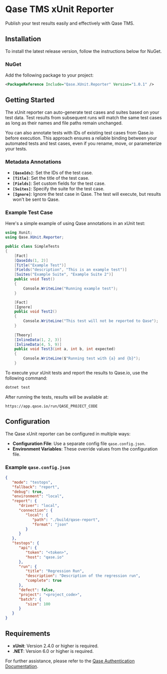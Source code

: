 # Qase TMS xUnit Reporter

Publish your test results easily and effectively with Qase TMS.

## Installation

To install the latest release version, follow the instructions below for NuGet.

### NuGet

Add the following package to your project:

```xml
<PackageReference Include="Qase.XUnit.Reporter" Version="1.0.1" />
```

## Getting Started

The xUnit reporter can auto-generate test cases and suites based on your test data. Test results from subsequent runs
will match the same test cases as long as their names and file paths remain unchanged.

You can also annotate tests with IDs of existing test cases from Qase.io before execution. This approach ensures a
reliable binding between your automated tests and test cases, even if you rename, move, or parameterize your tests.

### Metadata Annotations

- **`[QaseIds]`**: Set the IDs of the test case.
- **`[Title]`**: Set the title of the test case.
- **`[Fields]`**: Set custom fields for the test case.
- **`[Suites]`**: Specify the suite for the test case.
- **`[Ignore]`**: Ignore the test case in Qase. The test will execute, but results won't be sent to Qase.

### Example Test Case

Here's a simple example of using Qase annotations in an xUnit test:

```csharp
using Xunit;
using Qase.XUnit.Reporter;

public class SimpleTests
{
    [Fact]
    [QaseIds(1, 2)]
    [Title("Example Test")]
    [Fields("description", "This is an example test")]
    [Suites("Example Suite", "Example Suite 2")]
    public void Test()
    {
        Console.WriteLine("Running example test");
    }

    [Fact]
    [Ignore]
    public void Test2()
    {
        Console.WriteLine("This test will not be reported to Qase");
    }
    
    [Theory]
    [InlineData(1, 2, 3)]
    [InlineData(4, 5, 9)]
    public void Test3(int a, int b, int expected)
    {
        Console.WriteLine($"Running test with {a} and {b}");
    }
```

To execute your xUnit tests and report the results to Qase.io, use the following command:

```bash
dotnet test
```

After running the tests, results will be available at:

```
https://app.qase.io/run/QASE_PROJECT_CODE
```

## Configuration

The Qase xUnit reporter can be configured in multiple ways:

- **Configuration File**: Use a separate config file `qase.config.json`.
- **Environment Variables**: These override values from the configuration file.

### Example `qase.config.json`

```json
{
   "mode": "testops",
   "fallback": "report",
   "debug": true,
   "environment": "local",
   "report": {
      "driver": "local",
      "connection": {
         "local": {
            "path": "./build/qase-report",
            "format": "json"
         }
      }
   },
   "testops": {
      "api": {
         "token": "<token>",
         "host": "qase.io"
      },
      "run": {
         "title": "Regression Run",
         "description": "Description of the regression run",
         "complete": true
      },
      "defect": false,
      "project": "<project_code>",
      "batch": {
         "size": 100
      }
   }
}
```

## Requirements

- **xUnit**: Version 2.4.0 or higher is required.
- **.NET**: Version 6.0 or higher is required.

For further assistance, please refer to
the [Qase Authentication Documentation](https://developers.qase.io/#authentication).
